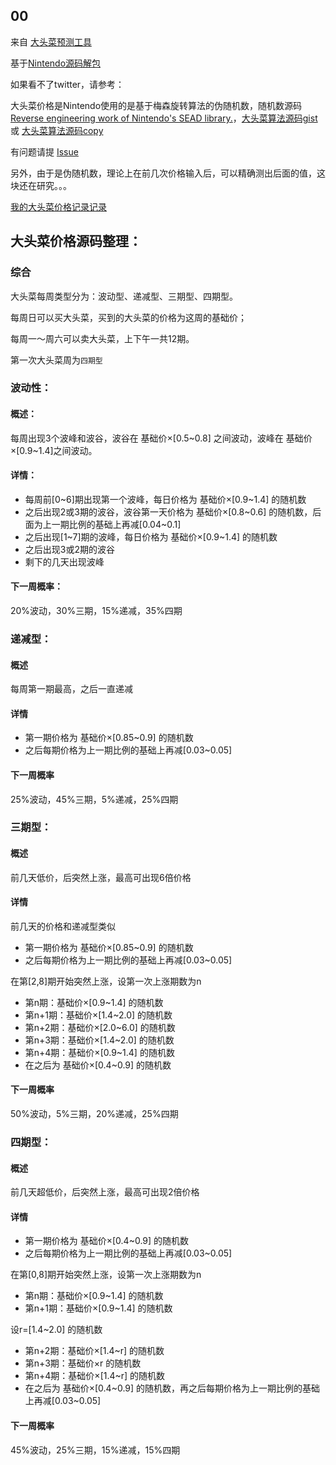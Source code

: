 ## 00

来自 [大头菜预测工具](http://dodopass.21hz.top/turnip/)

基于[Nintendo源码解包](https://twitter.com/_Ninji/status/1244818665851289602?s=20)

如果看不了twitter，请参考：

大头菜价格是Nintendo使用的是基于梅森旋转算法的伪随机数，随机数源码 [Reverse engineering work of Nintendo's SEAD library.](https://github.com/simontime/Resead)，[大头菜算法源码gist](https://gist.github.com/Treeki/85be14d297c80c8b3c0a76375743325b) 或 [大头菜算法源码copy](https://github.com/harryeti/turnip_record/blob/master/TurnipPrices.cpp)

有问题请提 [Issue](https://github.com/harryeti/turnip_record/issues)

另外，由于是伪随机数，理论上在前几次价格输入后，可以精确测出后面的值，这块还在研究。。。

[我的大头菜价格记录记录](https://github.com/harryeti/turnip_record/blob/master/my_record.md)

## 大头菜价格源码整理：

### 综合

大头菜每周类型分为：波动型、递减型、三期型、四期型。

每周日可以买大头菜，买到的大头菜的价格为这周的基础价；

每周一～周六可以卖大头菜，上下午一共12期。

第一次大头菜周为`四期型`

### 波动性：

#### 概述：

每周出现3个波峰和波谷，波谷在 基础价×\[0.5\~0.8] 之间波动，波峰在 基础价×\[0.9~1.4]之间波动。

#### 详情：

- 每周前\[0\~6]期出现第一个波峰，每日价格为 基础价×\[0.9~1.4] 的随机数
- 之后出现2或3期的波谷，波谷第一天价格为 基础价×\[0.8\~0.6] 的随机数，后面为上一期比例的基础上再减\[0.04~0.1]
- 之后出现\[1\~7]期的波峰，每日价格为 基础价×\[0.9~1.4] 的随机数
- 之后出现3或2期的波谷
- 剩下的几天出现波峰

#### 下一周概率：

20%波动，30%三期，15%递减，35%四期

### 递减型：

#### 概述

每周第一期最高，之后一直递减

#### 详情

- 第一期价格为 基础价×\[0.85~0.9] 的随机数
- 之后每期价格为上一期比例的基础上再减\[0.03~0.05]

#### 下一周概率

25%波动，45%三期，5%递减，25%四期

### 三期型：

#### 概述

前几天低价，后突然上涨，最高可出现6倍价格

#### 详情

前几天的价格和递减型类似

- 第一期价格为 基础价×\[0.85~0.9] 的随机数
- 之后每期价格为上一期比例的基础上再减\[0.03~0.05]

在第[2,8]期开始突然上涨，设第一次上涨期数为n

- 第n期：基础价×\[0.9~1.4] 的随机数
- 第n+1期：基础价×\[1.4~2.0] 的随机数
- 第n+2期：基础价×\[2.0~6.0] 的随机数
- 第n+3期：基础价×\[1.4~2.0] 的随机数
- 第n+4期：基础价×\[0.9~1.4] 的随机数
- 在之后为 基础价×\[0.4~0.9] 的随机数

#### 下一周概率

50%波动，5%三期，20%递减，25%四期

### 四期型：

#### 概述

前几天超低价，后突然上涨，最高可出现2倍价格

#### 详情

- 第一期价格为 基础价×\[0.4~0.9] 的随机数
- 之后每期价格为上一期比例的基础上再减\[0.03~0.05]

在第[0,8]期开始突然上涨，设第一次上涨期数为n

- 第n期：基础价×\[0.9~1.4] 的随机数
- 第n+1期：基础价×\[0.9~1.4] 的随机数

设r=\[1.4~2.0] 的随机数

- 第n+2期：基础价×\[1.4~r] 的随机数
- 第n+3期：基础价×r 的随机数
- 第n+4期：基础价×\[1.4~r] 的随机数
- 在之后为 基础价×\[0.4\~0.9] 的随机数，再之后每期价格为上一期比例的基础上再减\[0.03~0.05]

#### 下一周概率

45%波动，25%三期，15%递减，15%四期
